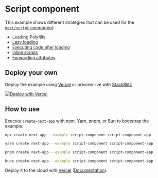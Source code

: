 # Script component

This example shows different strategies that can be used for the [`next/script` component](https://nextjs.org/docs/basic-features/script):

- [Loading Polyfills](./pages/polyfill.tsx)
- [Lazy loading](./pages/lazy.tsx)
- [Executing code after loading](./pages/onload.tsx)
- [Inline scripts](./pages/inline.tsx)
- [Forwarding attributes](./pages/attributes.tsx)

## Deploy your own

Deploy the example using [Vercel](https://vercel.com?utm_source=github&utm_medium=readme&utm_campaign=next-example) or preview live with [StackBlitz](https://stackblitz.com/github/vercel/next.js/tree/canary/examples/script-component)

[![Deploy with Vercel](https://vercel.com/button)](https://vercel.com/new/clone?repository-url=https://github.com/vercel/next.js/tree/canary/examples/script-component&project-name=script-component&repository-name=script-component)

## How to use

Execute [`create-next-app`](https://github.com/vercel/next.js/tree/canary/packages/create-next-app) with [npm](https://docs.npmjs.com/cli/init), [Yarn](https://yarnpkg.com/lang/en/docs/cli/create/), [pnpm](https://pnpm.io), or [Bun](https://bun.sh/docs/cli/bunx) to bootstrap the example:

```bash
npx create-next-app --example script-component script-component-app
```

```bash
yarn create next-app --example script-component script-component-app
```

```bash
pnpm create next-app --example script-component script-component-app
```

```bash
bunx create-next-app --example script-component script-component-app
```

Deploy it to the cloud with [Vercel](https://vercel.com/new?utm_source=github&utm_medium=readme&utm_campaign=next-example) ([Documentation](https://nextjs.org/docs/deployment)).
